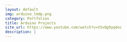 ```yaml
---
layout: default
img: arduino_lmdp.png
category: Portfolios
title: Arduino Projects
site_url: https://www.youtube.com/watch?v=V3vQg9yq4oc
description: |
---
```

